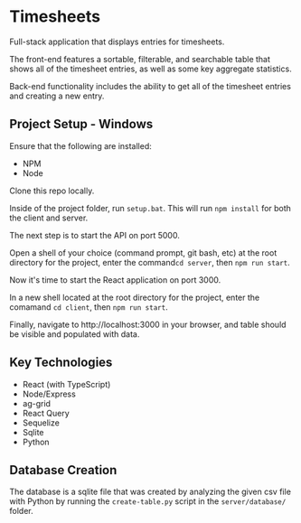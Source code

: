 # Timesheets
Full-stack application that displays entries for timesheets. 

The front-end features a sortable, filterable, and searchable table that shows all of the timesheet entries, as well as some key aggregate statistics.

Back-end functionality includes the ability to get all of the timesheet entries and creating a new entry.

## Project Setup - Windows
Ensure that the following are installed:
- NPM
- Node

Clone this repo locally.

Inside of the project folder, run `setup.bat`. This will run `npm install` for both the client and server.

The next step is to start the API on port 5000.

Open a shell of your choice (command prompt, git bash, etc) at the root directory for the project, enter the command`cd server`, then `npm run start`.

Now it's time to start the React application on port 3000.

In a new shell located at the root directory for the project, enter the comamand `cd client`, then `npm run start`.

Finally, navigate to http://localhost:3000 in your browser, and table should be visible and populated with data.

## Key Technologies
- React (with TypeScript)
- Node/Express
- ag-grid
- React Query
- Sequelize
- Sqlite
- Python

## Database Creation
The database is a sqlite file that was created by analyzing the given csv file with Python by running the `create-table.py` script in the `server/database/` folder.
